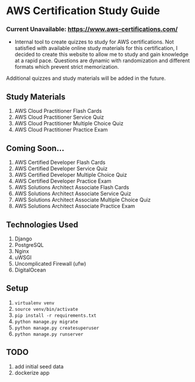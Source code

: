 # AWS Certification Study Guide

### Current Unavailable: https://www.aws-certifications.com/

-   Internal tool to create quizzes to study for AWS certifications. Not satisfied with available online study materials for this certification, I decided to create this website to allow me to study and gain knowledge at a rapid pace. Questions are dynamic with randomization and different formats which prevent strict memorization.

Additional quizzes and study materials will be added in the future.

## Study Materials

1. AWS Cloud Practitioner Flash Cards
1. AWS Cloud Practitioner Service Quiz
1. AWS Cloud Practitioner Multiple Choice Quiz
1. AWS Cloud Practitioner Practice Exam

## Coming Soon...

1. AWS Certified Developer Flash Cards
1. AWS Certified Developer Service Quiz
1. AWS Certified Developer Multiple Choice Quiz
1. AWS Certified Developer Practice Exam
1. AWS Solutions Architect Associate Flash Cards
1. AWS Solutions Architect Associate Service Quiz
1. AWS Solutions Architect Associate Multiple Choice Quiz
1. AWS Solutions Architect Associate Practice Exam

## Technologies Used

1. Django
1. PostgreSQL
1. Nginx
1. uWSGI
1. Uncomplicated Firewall (ufw)
1. DigitalOcean

## Setup

1. `virtualenv venv`
1. `source venv/bin/activate`
1. `pip install -r requirements.txt`
1. `python manage.py migrate`
1. `python manage.py createsuperuser`
1. `python manage.py runserver`


## TODO

1. add initial seed data
1. dockerize app
